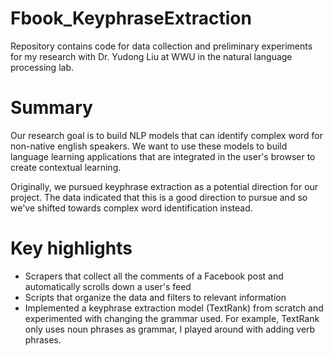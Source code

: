 # Fbook_KeyphraseExtraction

Repository contains code for data collection and preliminary experiments for my research with Dr. Yudong Liu at WWU 
in the natural language processing lab. 

# Summary

Our research goal is to build NLP models that can identify complex word for non-native english speakers. 
We want to use these models to build language learning applications that are integrated in the user's 
browser to create contextual learning. 

Originally, we pursued keyphrase extraction as a potential direction for our project. The data indicated
that this is a good direction to pursue and so we've shifted towards complex word identification instead.

# Key highlights

* Scrapers that collect all the comments of a Facebook post and automatically scrolls down a user's feed
* Scripts that organize the data and filters to relevant information
* Implemented a keyphrase extraction model (TextRank) from scratch and experimented with changing the grammar 
used.  For example, TextRank only uses noun phrases as grammar, I played around with adding verb phrases.

